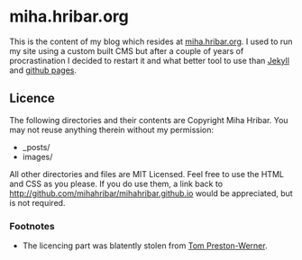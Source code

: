 miha.hribar.org
===============

This is the content of my blog which resides at
[miha.hribar.org](http://miha.hribar.org). I used to run my site using
a custom built CMS but after a couple of years of procrastination I
decided to restart it and what better tool to use than
[Jekyll](http://github.com/mojombo/jekyll) and [github
pages](http://pages.github.com).

Licence
-------

The following directories and their contents are Copyright Miha Hribar.
You may not reuse anything therein without my permission:

-   _posts/
-   images/

All other directories and files are MIT Licensed. Feel free to use the
HTML and CSS as you please. If you do use them, a link back to
http://github.com/mihahribar/mihahribar.github.io would be appreciated,
but is not required.

### Footnotes

-   The licencing part was blatently stolen from [Tom
    Preston-Werner](https://github.com/mojombo/mojombo.github.com).

